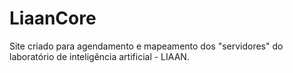 # LiaanCore
Site criado para agendamento e mapeamento dos "servidores" do laboratório de inteligência artificial - LIAAN.
